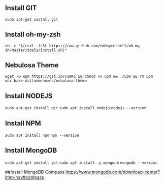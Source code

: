 
## Install GIT
`sudo apt-get install git`

## Install oh-my-zsh 
`sh -c "$(curl -fsSL https://raw.github.com/robbyrussell/oh-my-sh/master/tools/install.sh)"`

## Nebulosa Theme
`wget -O upm https://git.io/v1UKq && chmod +x upm && ./upm && rm upm`
`uni bake daltonmenezes/nebulosa-theme`


## Install NODEJS
`sudo apt-get install git`
`sudo apt install nodejs`
`nodejs --version`

## Install NPM
`sudo apt install npm`
`npm --version`

## Install MongoDB

`sudo apt-get install git`
`sudo apt install -y mongodb`
`mongodb --version`

##Install MongoDB Compass
https://www.mongodb.com/download-center?jmp=nav#compass


